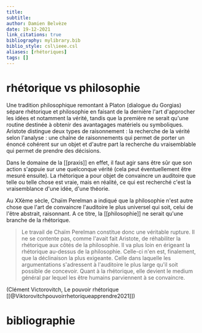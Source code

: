 ```yaml
---
title: 
subtitle:
author: Damien Belvèze
date: 19-12-2021
link_citations: true
bibliography: mylibrary.bib
biblio_style: csl\ieee.csl
aliases: [rhétoriques]
tags: []
---
```


# rhétorique vs philosophie

Une tradition philosophique remontant à Platon (dialogue du Gorgias) sépare rhétorique et philosophie en faisant de la dernière l'art d'approcher les idées et notamment la vérité, tandis que la première ne serait qu'une routine destinée à obtenir des avantagages matériels ou symboliques. 
Aristote distingue deux types de raisonnement : la recherche de la vérité selon l'analyse : une chaîne de raisonnements qui permet de porter un énoncé cohérent sur un objet et d'autre part la recherche du vraisemblable qui permet de prendre des décisions. 

Dans le domaine de la [[praxis]] en effet, il faut agir sans être sûr que son action s'appuie sur une quelconque vérité (cela peut éventuellement être mesuré ensuite). La rhétorique a pour objet de convaincre un auditoire que telle ou telle chose est vraie, mais en réalité, ce qui est recherché c'est la vraisemblance d'une idée, d'une théorie. 

Au XXème sècle, Chaïm Perelman a indiqué que la philosophie n'est autre chose que l'art de convaincre l'auditoire le plus universel qui soit, celui de l'être abstrait, raisonnant. A ce titre, la [[philosophie]] ne serait qu'une branche de la rhétorique. 

> Le travail de Chaïm Perelman constitue donc une véritable rupture. Il ne se contente pas, comme l'avait fait Aristote, de réhabiliter la rhétorique aux côtés de la philosophie. Il va plus loin en érigeant la rhétorique au-dessus de la philosophie. Celle-ci n'en est, finalement, que la déclinaison la plus exigeante. Celle dans laquelle les argumentations s'adressent à l'auditoire le plus large qu'il soit possible de concevoir. Quant à la rhétorique, elle devient le medium général par lequel les être humains parviennent à se convaincre. 

(Clément Victorovitch, Le pouvoir rhétorique [[@Viktorovitchpouvoirrhetoriqueapprendre2021]])





# bibliographie

